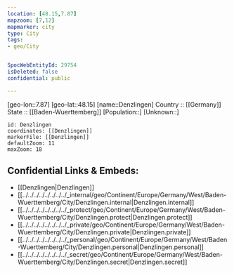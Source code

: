 ```yaml
---
location: [48.15,7.87] 
mapzoom: [7,12] 
mapmarker: city 
type: City
tags:
- geo/City


SpocWebEntityId: 29754
isDeleted: false
confidential: public

---
```

[geo-lon::7.87] 
[geo-lat::48.15] 
[name::Denzlingen] 
Country :: [[Germany]]  
State :: [[Baden-Wuerttemberg]] 
[Population::] 
[Unknown::] 


```leaflet
id: Denzlingen
coordinates: [[Denzlingen]] 
markerFile: [[Denzlingen]] 
defaultZoom: 11 
maxZoom: 18
```


## Confidential Links & Embeds: 
- [[Denzlingen|Denzlingen]]  
- [[../../../../../../../../_internal/geo/Continent/Europe/Germany/West/Baden-Wuerttemberg/City/Denzlingen.internal|Denzlingen.internal]] 
- [[../../../../../../../../_protect/geo/Continent/Europe/Germany/West/Baden-Wuerttemberg/City/Denzlingen.protect|Denzlingen.protect]] 
- [[../../../../../../../../_private/geo/Continent/Europe/Germany/West/Baden-Wuerttemberg/City/Denzlingen.private|Denzlingen.private]] 
- [[../../../../../../../../_personal/geo/Continent/Europe/Germany/West/Baden-Wuerttemberg/City/Denzlingen.personal|Denzlingen.personal]] 
- [[../../../../../../../../_secret/geo/Continent/Europe/Germany/West/Baden-Wuerttemberg/City/Denzlingen.secret|Denzlingen.secret]] 
